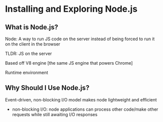 # Installing and Exploring Node.js # 

## What is Node.js? ## 

Node: A way to run JS code on the server instead of being forced to run it on the client in the browser 

TLDR: JS on the server 

Based off V8 engine [the same JS engine that powers Chrome] 

Runtime environment 

## Why Should I Use Node.js? ## 

Event-driven, non-blocking I/O model makes node lightweight and efficient 
* non-blocking I/O: node applications can process other code/make other requests while still awaiting I/O responses 